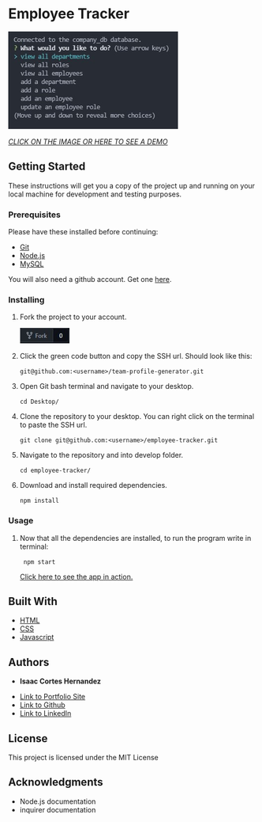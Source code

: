 # Employee Tracker



[![image of webpage when it's generated](./assets/images/Screenshot.jpg)](https://watch.screencastify.com/v/wBF46MOQeXYhJPuMURU8)

[*CLICK ON THE IMAGE OR HERE TO SEE A DEMO*](https://watch.screencastify.com/v/wBF46MOQeXYhJPuMURU8)

## Getting Started

These instructions will get you a copy of the project up and running on your local machine for development and testing purposes.

### Prerequisites

Please have these installed before continuing:

* [Git](https://git-scm.com/downloads)
* [Node.js](https://nodejs.org/en/download/)
* [MySQL](https://dev.mysql.com/downloads/windows/installer/8.0.html)

You will also need a github account. Get one [here](https://github.com/).

### Installing

1. Fork the project to your account.

    ![image of fork](https://raw.githubusercontent.com/icortes/professional-readme-generator/main/develop/img/fork.jpg)

2. Click the green code button and copy the SSH url. Should look like this:
    ```
    git@github.com:<username>/team-profile-generator.git
    ```
3. Open Git bash terminal and navigate to your desktop.
    ```
    cd Desktop/
    ```
4. Clone the repository to your desktop. You can right click on the terminal to paste the SSH url.
    ```
    git clone git@github.com:<username>/employee-tracker.git
    ```
5. Navigate to the repository and into develop folder.
    ```
    cd employee-tracker/
    ```
6. Download and install required dependencies.
    ```
    npm install
    ```

### Usage

1. Now that all the dependencies are installed, to run the program write in terminal:

        npm start


    [Click here to see the app in action.](https://watch.screencastify.com/v/wBF46MOQeXYhJPuMURU8)


## Built With

* [HTML](https://developer.mozilla.org/en-US/docs/Web/HTML)
* [CSS](https://developer.mozilla.org/en-US/docs/Web/CSS)
* [Javascript](https://developer.mozilla.org/en-US/docs/Web/JavaScript)

## Authors

* **Isaac Cortes Hernandez** 

- [Link to Portfolio Site](https://icortes.github.io/my-first-portfolio/)
- [Link to Github](https://github.com/icortes)
- [Link to LinkedIn](https://www.linkedin.com/in/cortes-isaac)

## License

This project is licensed under the MIT License 

## Acknowledgments

* Node.js documentation
* inquirer documentation
